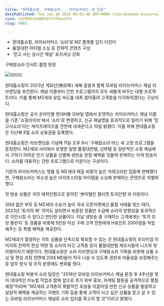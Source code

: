 ```yaml
---
title: "현대홈쇼핑, 구해왔쇼라... 라이브커머스 새 단장"
datePublished: Tue Jan 10 2023 09:55:46 GMT+0000 (Coordinated Universal Time)
cuid: cm7059c2o000l07l5f8xn2fnr
slug: 5083

---
```



- 현대홈쇼핑, 라이브커머스 ‘쇼라’로 MZ 플랫폼 입지 다진다
- 품절대란 아이템 소싱 등 전략적 콘텐츠 구성
- '믿고 사는 실시간 채널' 포지셔닝 강화

구해왔쇼라 인서트 촬영 현장

![이미지](https://cdn.hashnode.com/res/hashnode/image/upload/v1739257918317/37a71fca-b84d-497d-a8ef-d40634ee6e33.jpeg)

현대홈쇼핑이 2023년 계묘년(癸卯年) 새해 출발과 함께 모바일 라이브커머스 채널 리브랜딩을 추진한다. 채널 이름부터 간판 프로그램까지 모두 새롭게 바꾸는 대형 프로젝트이다. 이를 통해 MZ세대 유입 속도를 대폭 끌어올려 고객층을 다각화하겠다는 구상이다.

현대홈쇼핑은 공식 온라인몰 현대H몰 모바일 앱에서 운영하는 라이브커머스 채널 이름을 기존 '쇼핑라이브'에서 '쇼라'로 변경하고, 신규 채널명을 효과적으로 알리기 위해 '믿고사쇼라'라는 캐치프레이즈를 전면에 내세운다고 10일 밝혔다. 이를 위해 현대홈쇼핑은 지난해 8월 쇼라 상표권을 등록했다.

현대홈쇼핑은 리브랜딩을 기념해 11일 오후 9시 '구해왔쇼라'라는 새 고정 프로그램을 론칭한다. MZ세대 사이에서 유명한 일명 품절대란템, 신박템 등 일반적인 쇼핑 채널에서 구하기 어려운 인기 상품을 선별해 생방송 한정 혜택을 덧붙여 판매하는 이색 방송이다. 쇼라를 대표하는 간판 프로그램으로 키운다는 구상이다.

기존의 라이브커머스는 명품 등 MZ세대 매출 비중이 높은 카테고리만 집중해 판매했다면, 구해왔쇼라는 희소성 높은 라이프스타일 아이템을 소싱해 판매하는 콘텐츠로 차별화했다.

첫 방송 상품은 국민 애착인형으로 알려진 '쁘띠엘린 젤리캣 토끼인형'과 키링이다.

30대 젊은 부모 등 MZ세대 수요가 높아 국내 오픈마켓에선 품절 사태를 빚는 데다, 2023년 '토끼의 해' 의미도 살리면서 보증된 정품만 수급해 쇼라의 방향성을 효과적으로 각인시킬 수 있다고 판단한 상품이다. 이날 생방송 중 구매하는 고객에게는 '토끼 모양 돌반지' 등 경품을 비롯해 5만원 이상 구매 고객 전원에게 H포인트 2000점을 적립해주는 등 특별 혜택을 제공한다.

MZ세대가 열광하는 히트 상품을 단독으로 확보할 수 있는 건 현대홈쇼핑의 프리미엄 이미지와 전략적 편성 역량 및 쇼라의 타깃 고객층 등이 품절대란템 제조사들의 니즈와 맞아떨어지기 때문이다. 현대홈쇼핑은 쇼라 리브랜딩과 구해왔쇼라 기획을 비롯해 상품 소싱 및 편성 과정 전면에 20대 MD들이 적극 나설 수 있도록 권한과 자율성을 보장해주는 등 업무 방식 및 조직 운영에도 변화를 줬다.

현대홈쇼핑 박봉석 쇼라 팀장은 "2018년 모바일 라이브커머스 채널 론칭 후 4주년을 맞아 대대적인 리뉴얼 작업과 함께 앞으로 추가 외부 홍보, 마케팅 활동을 공격적으로 펼칠 예정"이라며 "MZ세대 고객층의 폭발적인 호응을 이끌어낼 만한 신규 상품을 발굴하고 실질적 혜택을 제공하는 이벤트 기획 등을 통해 고객이 사고 싶은 상품을 믿고 살 수 있는 모바일 라이브커머스 채널로 쇼라 입지를 확고히 할 것"이라고 밝혔다.